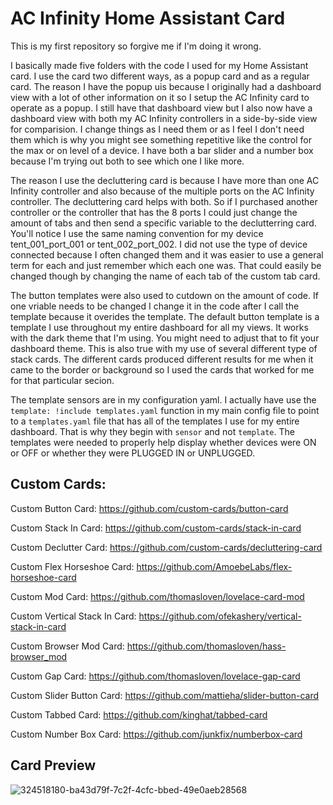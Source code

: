 # AC Infinity Home Assistant Card

This is my first repository so forgive me if I'm doing it wrong. 

I basically made five folders with the code I used for my Home Assistant card. I use the card two different ways, as a popup card and as a regular card. The reason I have the popup uis because I originally had a dashboard view with a lot of other information on it so I setup the AC Infinity card to operate as a popup. I still have that dashboard view but I also now have a dashboard view with both my AC Infinity controllers in a side-by-side view for comparision. I change things as I need them or as I feel I don't need them which is why you might see something repetitive like the control for the max or on level of a device. I have both a bar slider and a number box because I'm trying out both to see which one I like more. 

The reason I use the decluttering card is because I have more than one AC Infinity controller and also because of the multiple ports on the AC Infinity controller. The decluttering card helps with both. So if I purchased another controller or the controller that has the 8 ports I could just change the amount of tabs and then send a specific variable to the declutterring card. You'll notice I use the same naming convention for my device tent_001_port_001 or tent_002_port_002. I did not use the type of device connected because I often changed them and it was easier to use a general term for each and just remember which each one was. That could easily be changed though by changing the name of each tab of the custom tab card.

The button templates were also used to cutdown on the amount of code. If one vriable needs to be changed I change it in the code after I call the template because it overides the template. The default button template is a template I use throughout my entire dashboard for all my views. It works with the dark theme that I'm using. You might need to adjust that to fit your dashboard theme. This is also true with my use of several different type of stack cards. The different cards produced different results for me when it came to the border or background so I used the cards that worked for me for that particular secion.

The template sensors are in my configuration yaml. I actually have use the `template: !include templates.yaml` function in my main config file to point to a `templates.yaml` file that has all of the templates I use for my entire dashboard. That is why they begin with `sensor` and not `template`. The templates were needed to properly help display whether devices were ON or OFF or whether they were PLUGGED IN or UNPLUGGED.



## Custom Cards:
Custom Button Card: https://github.com/custom-cards/button-card

Custom Stack In Card: https://github.com/custom-cards/stack-in-card

Custom Declutter Card: https://github.com/custom-cards/decluttering-card

Custom Flex Horseshoe Card: https://github.com/AmoebeLabs/flex-horseshoe-card

Custom Mod Card: https://github.com/thomasloven/lovelace-card-mod

Custom Vertical Stack In Card: https://github.com/ofekashery/vertical-stack-in-card

Custom Browser Mod Card: https://github.com/thomasloven/hass-browser_mod

Custom Gap Card: https://github.com/thomasloven/lovelace-gap-card

Custom Slider Button Card: https://github.com/mattieha/slider-button-card

Custom Tabbed Card: https://github.com/kinghat/tabbed-card

Custom Number Box Card: https://github.com/junkfix/numberbox-card


## Card Preview

![324518180-ba43d79f-7c2f-4cfc-bbed-49e0aeb28568](https://github.com/almighty059/acinfinityhomeassistantcard/assets/63380298/ab069ae2-39a3-4269-a66e-412b1f435e6b)

